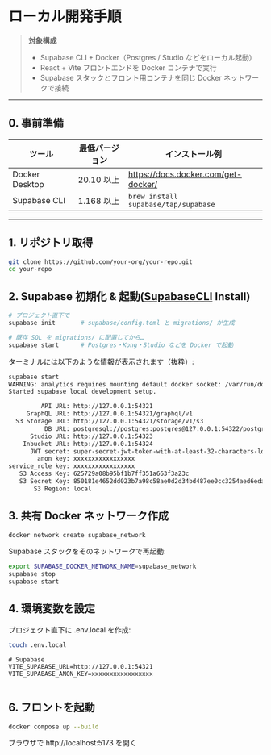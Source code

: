 # ローカル開発手順

> **対象構成**  
> - Supabase CLI + Docker（Postgres / Studio などをローカル起動）  
> - React + Vite フロントエンドを Docker コンテナで実行  
> - Supabase スタックとフロント用コンテナを同じ Docker ネットワークで接続

---

## 0. 事前準備

| ツール            | 最低バージョン | インストール例                                   |
|-------------------|---------------|--------------------------------------------------|
| Docker Desktop    | 20.10 以上    | <https://docs.docker.com/get-docker/>            |
| Supabase CLI      | 1.168 以上    | `brew install supabase/tap/supabase`             |
---

## 1. リポジトリ取得
```bash
git clone https://github.com/your-org/your-repo.git
cd your-repo
```

## 2. Supabase 初期化 & 起動([SupabaseCLI](https://supabase.com/docs/guides/local-development/cli/getting-started) Install)

```bash
# プロジェクト直下で
supabase init       # supabase/config.toml と migrations/ が生成

# 既存 SQL を migrations/ に配置してから…
supabase start      # Postgres・Kong・Studio などを Docker で起動
```

ターミナルには以下のような情報が表示されます（抜粋）:

```bash
supabase start                                      
WARNING: analytics requires mounting default docker socket: /var/run/docker.sock
Started supabase local development setup.

         API URL: http://127.0.0.1:54321
     GraphQL URL: http://127.0.0.1:54321/graphql/v1
  S3 Storage URL: http://127.0.0.1:54321/storage/v1/s3
          DB URL: postgresql://postgres:postgres@127.0.0.1:54322/postgres
      Studio URL: http://127.0.0.1:54323
    Inbucket URL: http://127.0.0.1:54324
      JWT secret: super-secret-jwt-token-with-at-least-32-characters-long
        anon key: xxxxxxxxxxxxxxxxx
service_role key: xxxxxxxxxxxxxxxxx
   S3 Access Key: 625729a08b95bf1b7ff351a663f3a23c
   S3 Secret Key: 850181e4652dd023b7a98c58ae0d2d34bd487ee0cc3254aed6eda37307425907
       S3 Region: local
```

## 3. 共有 Docker ネットワーク作成
```bash
docker network create supabase_network
```

Supabase スタックをそのネットワークで再起動:
```bash
export SUPABASE_DOCKER_NETWORK_NAME=supabase_network
supabase stop
supabase start
```

## 4. 環境変数を設定
プロジェクト直下に .env.local を作成:
```bash
touch .env.local
```

```dotenv
# Supabase
VITE_SUPABASE_URL=http://127.0.0.1:54321
VITE_SUPABASE_ANON_KEY=xxxxxxxxxxxxxxxxx
        
```

## 6. フロントを起動
```bash
docker compose up --build
```

ブラウザで http://localhost:5173 を開く